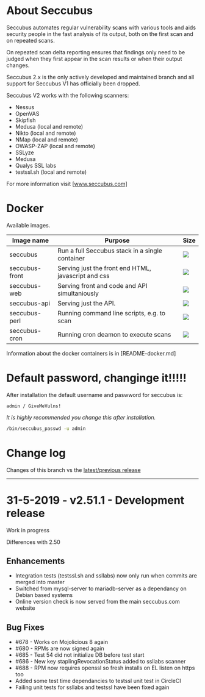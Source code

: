 About Seccubus
==============
Seccubus automates regular vulnerability scans with various tools and aids
security people in the fast analysis of its output, both on the first scan and
on repeated scans.

On repeated scan delta reporting ensures that findings only need to be judged
when they first appear in the scan results or when their output changes.

Seccubus 2.x is the only actively developed and maintained branch and all support
for Seccubus V1 has officially been dropped.

Seccubus V2 works with the following scanners:
* Nessus
* OpenVAS
* Skipfish
* Medusa (local and remote)
* Nikto (local and remote)
* NMap (local and remote)
* OWASP-ZAP (local and remote)
* SSLyze
* Medusa
* Qualys SSL labs
* testssl.sh (local and remote)

For more information visit [www.seccubus.com]

Docker
======

Available images.

| Image name     | Purpose                                             | Size |
| -------------- | --------------------------------------------------- | ---- |
| seccubus       | Run a full Seccubus stack in a single container     | [![](https://images.microbadger.com/badges/image/seccubus/seccubus.svg)](https://microbadger.com/images/seccubus/seccubus "Get your own image badge on microbadger.com") |
| seccubus-front | Serving just the front end HTML, javascript and css | [![](https://images.microbadger.com/badges/image/seccubus/seccubus-front.svg)](https://microbadger.com/images/seccubus/seccubus-front "Get your own image badge on microbadger.com") |
| seccubus-web   | Serving front and code and API simultaniously       |[![](https://images.microbadger.com/badges/image/seccubus/seccubus-web.svg)](https://microbadger.com/images/seccubus/seccubus-web "Get your own image badge on microbadger.com") |
| seccubus-api   | Serving just the API.                               |[![](https://images.microbadger.com/badges/image/seccubus/seccubus-api.svg)](https://microbadger.com/images/seccubus/seccubus-api "Get your own image badge on microbadger.com") |
| seccubus-perl  | Running command line scripts, e.g. to scan          |[![](https://images.microbadger.com/badges/image/seccubus/seccubus-perl.svg)](https://microbadger.com/images/seccubus/seccubus-perl "Get your own image badge on microbadger.com") |
| seccubus-cron  | Running cron deamon to execute scans                |[![](https://images.microbadger.com/badges/image/seccubus/seccubus-cron.svg)](https://microbadger.com/images/seccubus/seccubus-cron "Get your own image badge on microbadger.com") |

Information about the docker containers is in [README-docker.md]

Default password, changinge it!!!!!
===================================
After installation the default username and paswword for seccubus is:
```
admin / GiveMeVulns!
```

*It is highly recommended you change this after installation.*

```bash
/bin/seccubus_passwd -u admin
```

Change log
==========
Changes of this branch vs the [latest/previous release](https://github.com/schubergphilis/Seccubus/releases/latest)

---

31-5-2019 - v2.51.1 - Development release
=========================================
Work in progress

Differences with 2.50

Enhancements
------------
* Integration tests (testssl.sh and ssllabs) now only run when commits are merged into master
* Switched from mysql-server to mariadb-server as a dependancy on Debian based systems
* Online version check is now served from the main seccubus.com website

Bug Fixes
---------
* #678 - Works on Mojolicious 8 again
* #680 - RPMs are now signed again
* #685 - Test 54 did not initialize DB before test start
* #686 - New key staplingRevocationStatus added to ssllabs scanner
* #688 - RPM now requires openssl so fresh installs on EL listen on https too
* Added some test time dependancies to testssl unit test in CircleCI
* Failing unit tests for ssllabs and testssl have been fixed again

